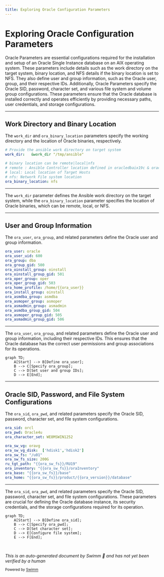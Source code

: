 ```yaml
---
title: Exploring Oracle Configuration Parameters
---
```

# Exploring Oracle Configuration Parameters

Oracle Parameters are essential configurations required for the installation and setup of an Oracle Single Instance database on an AIX operating system. These parameters include details such as the work directory on the target system, binary location, and NFS details if the binary location is set to NFS. They also define user and group information, such as the Oracle user, group, and their respective IDs. Additionally, Oracle Parameters specify the Oracle SID, password, character set, and various file system and volume group configurations. These parameters ensure that the Oracle database is installed correctly and operates efficiently by providing necessary paths, user credentials, and storage configurations.

<SwmSnippet path="/vars/oracle_params.yml" line="4">

---

## Work Directory and Binary Location

The <SwmToken path="vars/oracle_params.yml" pos="5:0:0" line-data="work_dir:   &amp;work_dir &quot;/tmp/ansible&quot;">`work_dir`</SwmToken> and <SwmToken path="vars/oracle_params.yml" pos="11:0:0" line-data="ora_binary_location: nfs">`ora_binary_location`</SwmToken> parameters specify the working directory and the location of Oracle binaries, respectively.

```yaml
# Provide the ansible work directory on target system
work_dir:   &work_dir "/tmp/ansible"

# binary location can be remote|local|nfs
# remote : Ansible Controller location defined in oracledbaix19c & oraclegridaix19c
# local: Local location of Target Hosts
# nfs: Network File system location
ora_binary_location: nfs
```

---

</SwmSnippet>

The <SwmToken path="vars/oracle_params.yml" pos="5:0:0" line-data="work_dir:   &amp;work_dir &quot;/tmp/ansible&quot;">`work_dir`</SwmToken> parameter defines the Ansible work directory on the target system, while the <SwmToken path="vars/oracle_params.yml" pos="11:0:0" line-data="ora_binary_location: nfs">`ora_binary_location`</SwmToken> parameter specifies the location of Oracle binaries, which can be remote, local, or NFS.

<SwmSnippet path="/vars/oracle_params.yml" line="48">

---

## User and Group Information

The <SwmToken path="vars/oracle_params.yml" pos="48:0:0" line-data="ora_user: oracle">`ora_user`</SwmToken>, <SwmToken path="vars/oracle_params.yml" pos="50:0:0" line-data="ora_group: dba">`ora_group`</SwmToken>, and related parameters define the Oracle user and group information.

```yaml
ora_user: oracle
ora_user_uid: 600 
ora_group: dba
ora_group_gid: 500
ora_oinstall_group: oinstall
ora_oinstall_group_gid: 501
ora_oper_group: oper
ora_oper_group_gid: 503
ora_home_profile: /home/{{ora_user}}
ora_install_group: oinstall
ora_asmdba_group: asmdba
ora_asmoper_group: asmoper
ora_asmadmin_group: asmadmin
ora_asmdba_group_gid: 504
ora_asmoper_group_gid: 505
ora_asmadmin_group_gid: 506
```

---

</SwmSnippet>

The <SwmToken path="vars/oracle_params.yml" pos="48:0:0" line-data="ora_user: oracle">`ora_user`</SwmToken>, <SwmToken path="vars/oracle_params.yml" pos="50:0:0" line-data="ora_group: dba">`ora_group`</SwmToken>, and related parameters define the Oracle user and group information, including their respective IDs. This ensures that the Oracle database has the correct user permissions and group associations for its operations.

```mermaid
graph TD;
    A[Start] --> B[Define ora_user];
    B --> C[Specify ora_group];
    C --> D[Set user and group IDs];
    D --> E[End];
```

<SwmSnippet path="/vars/oracle_params.yml" line="70">

---

## Oracle SID, Password, and File System Configurations

The <SwmToken path="vars/oracle_params.yml" pos="70:0:0" line-data="ora_sid: orcl ">`ora_sid`</SwmToken>, <SwmToken path="vars/oracle_params.yml" pos="71:0:0" line-data="ora_pwd: Oracle4u">`ora_pwd`</SwmToken>, and related parameters specify the Oracle SID, password, character set, and file system configurations.

```yaml
ora_sid: orcl 
ora_pwd: Oracle4u
ora_character_set: WE8MSWIN1252

ora_sw_vg: oravg
ora_sw_vg_disk:  ['hdisk1','hdisk2']
ora_sw_fs: "/u01"
ora_sw_fs_size: 200G
ru_tgt_path: "{{ora_sw_fs}}/RU19"
ora_inventory: "{{ora_sw_fs}}/oraInventory"
ora_base: "{{ora_sw_fs}}/base"
ora_home: "{{ora_sw_fs}}/product/{{ora_version}}/database"
```

---

</SwmSnippet>

The <SwmToken path="vars/oracle_params.yml" pos="70:0:0" line-data="ora_sid: orcl ">`ora_sid`</SwmToken>, <SwmToken path="vars/oracle_params.yml" pos="71:0:0" line-data="ora_pwd: Oracle4u">`ora_pwd`</SwmToken>, and related parameters specify the Oracle SID, password, character set, and file system configurations. These parameters are crucial for defining the Oracle database instance, its security credentials, and the storage configurations required for its operation.

```mermaid
graph TD;
    A[Start] --> B[Define ora_sid];
    B --> C[Specify ora_pwd];
    C --> D[Set character set];
    D --> E[Configure file system];
    E --> F[End];
```

&nbsp;

*This is an auto-generated document by Swimm 🌊 and has not yet been verified by a human*

<SwmMeta version="3.0.0" repo-id="Z2l0aHViJTNBJTNBYW5zaWJsZS1wb3dlci1haXgtb3JhY2xlJTNBJTNBU3dpbW0tRGVtbw==" repo-name="ansible-power-aix-oracle"><sup>Powered by [Swimm](/)</sup></SwmMeta>
